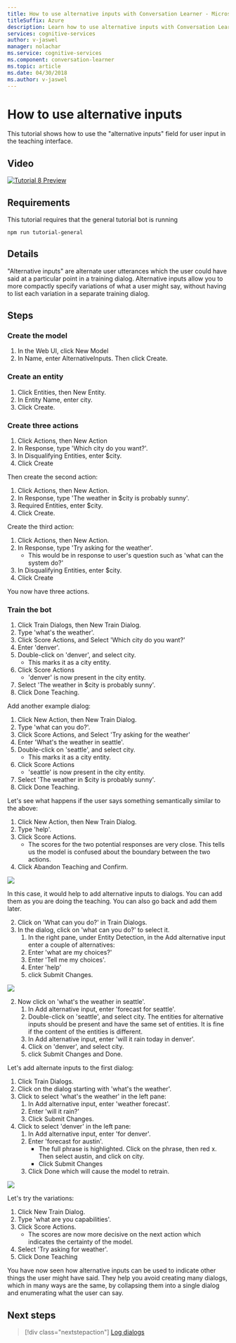 ```yaml
---
title: How to use alternative inputs with Conversation Learner - Microsoft Cognitive Services | Microsoft Docs
titleSuffix: Azure
description: Learn how to use alternative inputs with Conversation Learner.
services: cognitive-services
author: v-jaswel
manager: nolachar
ms.service: cognitive-services
ms.component: conversation-learner
ms.topic: article
ms.date: 04/30/2018
ms.author: v-jaswel
---
```


# How to use alternative inputs

This tutorial shows how to use the "alternative inputs" field for user input in the teaching interface.

## Video

[![Tutorial 8 Preview](http://aka.ms/cl-tutorial-08-preview)](http://aka.ms/blis-tutorial-08)

## Requirements
This tutorial requires that the general tutorial bot is running

	npm run tutorial-general

## Details
"Alternative inputs" are alternate user utterances which the user could have said at a particular point in a training dialog. Alternative inputs allow you to more compactly specify variations of what a user might say, without having to list each variation in a separate training dialog.

## Steps

### Create the model

1. In the Web UI, click New Model
2. In Name, enter AlternativeInputs. Then click Create.

### Create an entity

1. Click Entities, then New Entity.
2. In Entity Name, enter city.
3. Click Create.

### Create three actions

1. Click Actions, then New Action
2. In Response, type 'Which city do you want?'.
3. In Disqualifying Entities, enter $city.
3. Click Create

Then create the second action:

1. Click Actions, then New Action.
3. In Response, type 'The weather in $city is probably sunny'.
4. Required Entities, enter $city.
4. Click Create.

Create the third action:

1. Click Actions, then New Action.
3. In Response, type 'Try asking for the weather'.
	- This would be in response to user's question such as 'what can the system do?'
4. In Disqualifying Entities, enter $city.
4. Click Create

You now have three actions.

### Train the bot

1. Click Train Dialogs, then New Train Dialog.
2. Type 'what's the weather'.
3. Click Score Actions, and Select 'Which city do you want?'
2. Enter 'denver'.
3. Double-click on 'denver', and select city.
	- This marks it as a city entity.
5. Click Score Actions
	- 'denver' is now present in the city entity. 
6. Select 'The weather in $city is probably sunny'.
7. Click Done Teaching.

Add another example dialog:

1. Click New Action, then New Train Dialog.
2. Type 'what can you do?'.
3. Click Score Actions, and Select 'Try asking for the weather'
2. Enter 'What's the weather in seattle'.
3. Double-click on 'seattle', and select city.
	- This marks it as a city entity.
5. Click Score Actions
	- 'seattle' is now present in the city entity. 
6. Select 'The weather in $city is probably sunny'.
7. Click Done Teaching.

Let's see what happens if the user says something semantically similar to the above:

1. Click New Action, then New Train Dialog.
2. Type 'help'.
3. Click Score Actions.
	- The scores for the two potential responses are very close. This tells us the model is confused about the boundary between the two actions.
6. Click Abandon Teaching and Confirm.

![](../media/tutorial8_closescores.png)

In this case, it would help to add alternative inputs to dialogs. You can add them as you are doing the teaching. You can also go back and add them later.

2. Click on 'What can you do?' in Train Dialogs.
2. In the dialog, click on 'what can you do?' to select it.
	1. In the right pane, under Entity Detection, in the Add alternative input enter a couple of alternatives:
	1. Enter 'what are my choices?'
	2. Enter 'Tell me my choices'.
	3. Enter 'help'
	1. click Submit Changes.


![](../media/tutorial8_helpalternates.png)

2. Now click on 'what's the weather in seattle'.
	1. In Add alternative input, enter 'forecast for seattle'.
	2. Double-click on 'seattle', and select city. The entities for alternative inputs should be present and have the same set of entities. It is fine if the content of the entities is different.
	3. In Add alternative input, enter 'will it rain today in denver'.
	4. Click on 'denver', and select city.
	5. click Submit Changes and Done.


Let's add alternate inputs to the first dialog:

1. Click Train Dialogs.
2. Click on the dialog starting with 'what's the weather'.
2. Click to select 'what's the weather' in the left pane:
	1. In Add alternative input, enter 'weather forecast'.
	2. Enter 'will it rain?'
	3. Click Submit Changes.
4. Click to select 'denver' in the left pane:
	1. In Add alternative input, enter 'for denver'.
	2. Enter 'forecast for austin'.
		- The full phrase is highlighted. Click on the phrase, then red x. Then select austin, and click on city.
		- Click Submit Changes
	1. Click Done which will cause the model to retrain.

![](../media/tutorial8_altcities.png)

Let's try the variations:

1. Click New Train Dialog.
2. Type 'what are you capabilities'.
3. Click Score Actions.
	- The scores are now more decisive on the next action which indicates the certainty of the model.
2. Select 'Try asking for weather'.
6. Click Done Teaching

You have now seen how alternative inputs can be used to indicate other things the user might have said. They help you avoid creating many dialogs, which in many ways are the same, by collapsing them into a single dialog and enumerating what the user can say.

## Next steps

> [!div class="nextstepaction"]
> [Log dialogs](./9-log-dialogs.md)
